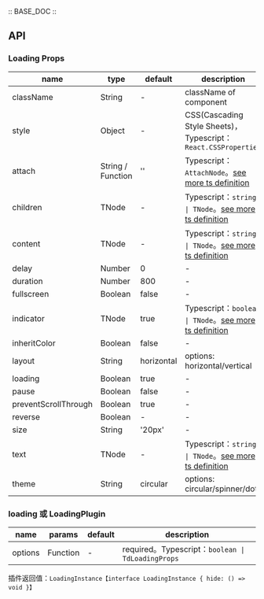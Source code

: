 :: BASE_DOC ::

## API

### Loading Props

name | type | default | description | required
-- | -- | -- | -- | --
className | String | - | className of component | N
style | Object | - | CSS(Cascading Style Sheets)，Typescript：`React.CSSProperties` | N
attach | String / Function | '' | Typescript：`AttachNode`。[see more ts definition](https://github.com/Tencent/tdesign-mobile-react/blob/develop/src/common.ts) | N
children | TNode | - | Typescript：`string \| TNode`。[see more ts definition](https://github.com/Tencent/tdesign-mobile-react/blob/develop/src/common.ts) | N
content | TNode | - | Typescript：`string \| TNode`。[see more ts definition](https://github.com/Tencent/tdesign-mobile-react/blob/develop/src/common.ts) | N
delay | Number | 0 | \- | N
duration | Number | 800 | \- | N
fullscreen | Boolean | false | \- | N
indicator | TNode | true | Typescript：`boolean \| TNode`。[see more ts definition](https://github.com/Tencent/tdesign-mobile-react/blob/develop/src/common.ts) | N
inheritColor | Boolean | false | \- | N
layout | String | horizontal | options: horizontal/vertical | N
loading | Boolean | true | \- | N
pause | Boolean | false | \- | N
preventScrollThrough | Boolean | true | \- | N
reverse | Boolean | - | \- | N
size | String | '20px' | \- | N
text | TNode | - | Typescript：`string \| TNode`。[see more ts definition](https://github.com/Tencent/tdesign-mobile-react/blob/develop/src/common.ts) | N
theme | String | circular | options: circular/spinner/dots | N

### loading 或 LoadingPlugin

name | params | default | description
-- | -- | -- | --
options | Function | - | required。Typescript：`boolean \| TdLoadingProps`

插件返回值：`LoadingInstance【interface LoadingInstance { hide: () => void }】`
